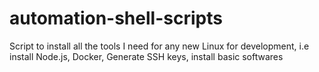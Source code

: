 # automation-shell-scripts
Script to install all the tools I need for any new Linux for development, i.e install Node.js, Docker, Generate SSH keys, install basic softwares
